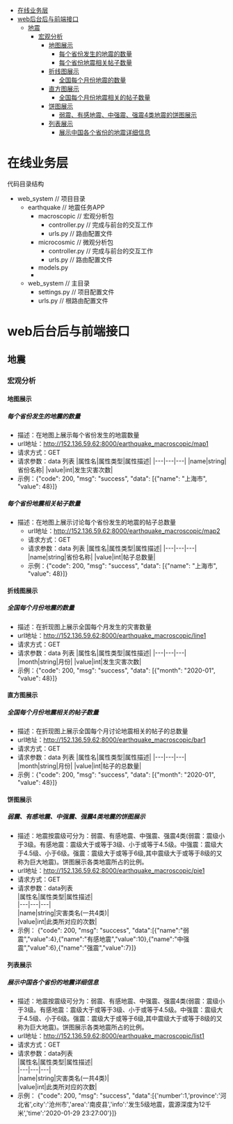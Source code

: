 <!-- TOC -->

- [在线业务层](#在线业务层)
- [web后台后与前端接口](#web后台后与前端接口)
    - [地震](#地震)
        - [宏观分析](#宏观分析)
            - [地图展示](#地图展示)
                - [每个省份发生的地震的数量](#每个省份发生的地震的数量)
                - [每个省份地震相关帖子数量](#每个省份地震相关帖子数量)
            - [折线图展示](#折线图展示)
                - [全国每个月份地震的数量](#全国每个月份地震的数量)
            - [直方图展示](#直方图展示)
                - [全国每个月份地震相关的帖子数量](#全国每个月份地震相关的帖子数量)
            - [饼图展示](#饼图展示)
                - [弱震、有感地震、中强震、强震4类地震的饼图展示](#弱震有感地震中强震强震4类地震的饼图展示)
            - [列表展示](#列表展示)
                - [展示中国各个省份的地震详细信息](#展示中国各个省份的地震详细信息)

<!-- /TOC -->
# 在线业务层
代码目录结构
- web_system // 项目目录
    - earthquake // 地震任务APP
        - macroscopic // 宏观分析包
            - controller.py // 完成与前台的交互工作
            - urls.py // 路由配置文件
        - microcosmic // 微观分析包
            - controller.py // 完成与前台的交互工作
            - urls.py // 路由配置文件
        - models.py
        - 
    - web_system // 主目录
        - settings.py // 项目配置文件
        - urls.py // 根路由配置文件

# web后台后与前端接口
## 地震
### 宏观分析
#### 地图展示
##### 每个省份发生的地震的数量
   - 描述：在地图上展示每个省份发生的地震数量
   - url地址：http://152.136.59.62:8000/earthquake_macroscopic/map1
   - 请求方式：GET
   - 请求参数：data 列表
        |属性名|属性类型|属性描述|
        |---|---|---|
        |name|string|省份名称|
        |value|int|发生灾害次数|
   - 示例：{"code": 200, "msg": "success", "data": [{"name": "上海市", "value": 48}]}
##### 每个省份地震相关帖子数量
 - 描述：在地图上展示讨论每个省份发生的地震的帖子总数量
   - url地址：http://152.136.59.62:8000/earthquake_macroscopic/map2
   - 请求方式：GET
   - 请求参数：data 列表
        |属性名|属性类型|属性描述|
        |---|---|---|
        |name|string|省份名称|
        |value|int|帖子总数量|
   - 示例：{"code": 200, "msg": "success", "data": [{"name": "上海市", "value": 48}]}
#### 折线图展示
##### 全国每个月份地震的数量
   - 描述：在折现图上展示全国每个月发生的灾害数量
   - url地址：http://152.136.59.62:8000/earthquake_macroscopic/line1
   - 请求方式：GET
   - 请求参数：data 列表
        |属性名|属性类型|属性描述|
        |---|---|---|
        |month|string|月份|
        |value|int|发生灾害次数|
   - 示例：{"code": 200, "msg": "success", "data": [{"month": "2020-01", "value": 48}]}
   
#### 直方图展示
##### 全国每个月份地震相关的帖子数量
- 描述：在折现图上展示全国每个月讨论地震相关的帖子的总数量
- url地址：http://152.136.59.62:8000/earthquake_macroscopic/bar1
- 请求方式：GET
- 请求参数：data 列表
    |属性名|属性类型|属性描述|
    |---|---|---|
    |month|string|月份|
    |value|int|帖子的总数量|
- 示例：{"code": 200, "msg": "success", "data": [{"month": "2020-01", "value": 48}]}
#### 饼图展示
##### 弱震、有感地震、中强震、强震4类地震的饼图展示
   - 描述：地震按震级可分为：弱震、有感地震、中强震、强震4类(弱震：震级小于3级。有感地震：震级大于或等于3级、小于或等于4.5级。中强震：震级大于4.5级、小于6级。强震：震级大于或等于6级,其中震级大于或等于8级的又称为巨大地震)。饼图展示各类地震所占的比例。
   - url地址：http://152.136.59.62:8000/earthquake_macroscopic/pie1
   - 请求方式：GET
   - 请求参数：data列表     
        |属性名|属性类型|属性描述|  
        |---|---|---|  
        |name|string|灾害类名(一共4类)|  
        |value|int|此类所对应的次数|  
   - 示例： {"code": 200, "msg": "success", "data":[{"name":"弱震","value":4},{"name":"有感地震","value":10},{"name":"中强震","value":6},{"name":"强震","value":7}]}
#### 列表展示
##### 展示中国各个省份的地震详细信息
   - 描述：地震按震级可分为：弱震、有感地震、中强震、强震4类(弱震：震级小于3级。有感地震：震级大于或等于3级、小于或等于4.5级。中强震：震级大于4.5级、小于6级。强震：震级大于或等于6级,其中震级大于或等于8级的又称为巨大地震)。饼图展示各类地震所占的比例。
   - url地址：http://152.136.59.62:8000/earthquake_macroscopic/list1
   - 请求方式：GET
   - 请求参数：data列表     
        |属性名|属性类型|属性描述|  
        |---|---|---|  
        |name|string|灾害类名(一共4类)|  
        |value|int|此类所对应的次数|  
   - 示例： {"code": 200, "msg": "success", "data":[{'number':1,'province':'河北省',city':'沧州市','area':'南皮县','info':'发生5级地震，震源深度为12千米','time':'2020-01-29 23:27:00'}]}